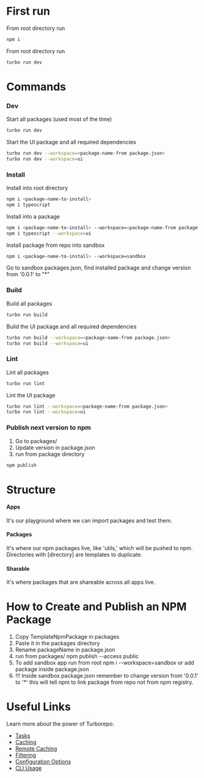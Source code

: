 # First run
From root directory run
```sh
npm i 
```
From root directory run
```sh
turbo run dev 
```

# Commands
### Dev
Start all packages (used most of the time)
```sh
turbo run dev 
```

Start the UI package and all required dependencies
```sh
turbo run dev --workspace=<package-name-from package.json>
turbo run dev --workspace=ui 
```
### Install
Install into root directory
```sh
npm i <package-name-to-install>
npm i typescript
```

Install into a package
```sh
npm i <package-name-to-install> --workspace=<package-name-from package.json>
npm i typescript --workspace=ui
```

Install package from repo into sandbox
```sh
npm i <package-name-to-install> --workspace=sandbox
```
Go to sandbox packages.json, find installed package and change version from '0.0.1' to "*"

### Build
Build all packages
```sh
turbo run build 
```

Build the UI package and all required dependencies
```sh
turbo run build --workspace=<package-name-from package.json>
turbo run build --workspace=ui
 ```

### Lint
Lint all packages
```sh
turbo run lint 
```

Lint the UI package
```sh
turbo run lint --workspace=<package-name-from package.json>
turbo run lint --workspace=ui 
```

### Publish next version to npm
1. Go to packages/<package-dir>
2. Update version in package.json
3. run from package directory 
```sh
npm publish 
```

# Structure
#### Apps
  It's our playground where we can import packages and test them.

#### Packages
  It's where our npm packages live, like 'utils,' which will be pushed to npm.
  Directories with [directory] are templates to duplicate.

#### Sharable
  It's where packages that are shareable across all apps live.

# How to Create and Publish an NPM Package 
1. Copy TemplateNpmPackage in packages
2. Paste it in the packages directory
3. Rename packageName in package.json
4. run from packages/<your package name> npm publish --access public
5. To add sandbox app run from root npm i <your package name> --workspace=sandbox or add package inside package.json 
6. !!! Inside sandbox package.json remember to change version from '0.0.1' to '*' this will tell npm to link package from repo not from npm registry.


# Useful Links
Learn more about the power of Turborepo:
- [Tasks](https://turbo.build/repo/docs/core-concepts/monorepos/running-tasks)
- [Caching](https://turbo.build/repo/docs/core-concepts/caching)
- [Remote Caching](https://turbo.build/repo/docs/core-concepts/remote-caching)
- [Filtering](https://turbo.build/repo/docs/core-concepts/monorepos/filtering)
- [Configuration Options](https://turbo.build/repo/docs/reference/configuration)
- [CLI Usage](https://turbo.build/repo/docs/reference/command-line-reference)
